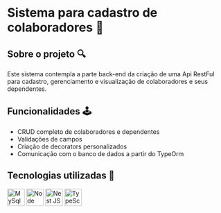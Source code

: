 # Sistema para cadastro de colaboradores 👥

## **Sobre o projeto** 🔍
<p>Este sistema contempla a parte back-end da criação de uma Api RestFul para cadastro, gerenciamento e visualização de colaboradores e seus dependentes.</p>

## **Funcionalidades** 🕹️
* CRUD completo de colaboradores e dependentes
* Validações de campos
* Criação de decorators personalizados
* Comunicação com o banco de dados a partir do TypeOrm

## **Tecnologias utilizadas** 🤖
<span>
  <img src="https://cdn.jsdelivr.net/gh/devicons/devicon/icons/mysql/mysql-original.svg" width="40" height="40" title="MySql"/>
  <img src="https://cdn.jsdelivr.net/gh/devicons/devicon/icons/nodejs/nodejs-original.svg" width="40" height="40" title="Node JS"/>
  <img src="https://cdn.jsdelivr.net/gh/devicons/devicon/icons/nestjs/nestjs-original.svg" width="40" height="40" title="Nest JS"/>
  <img src="https://cdn.jsdelivr.net/gh/devicons/devicon/icons/typescript/typescript-original.svg" width="40" height="40" title="TypeScript"/>
</span>
